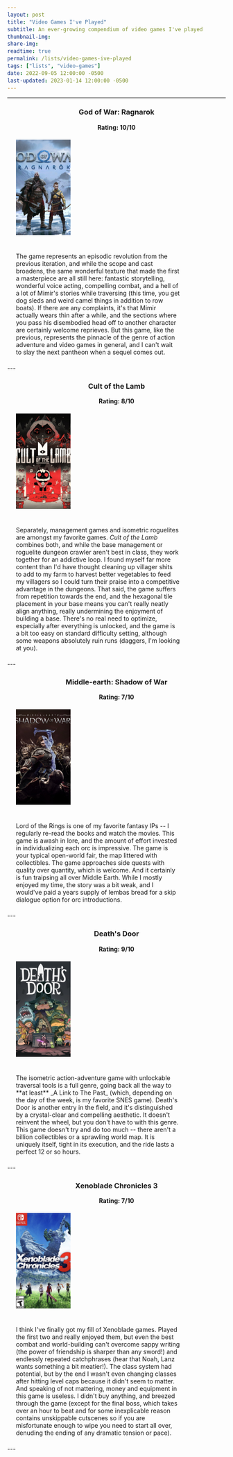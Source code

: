 ```yaml
---
layout: post
title: "Video Games I've Played"
subtitle: An ever-growing compendium of video games I've played
thumbnail-img:
share-img:
readtime: true
permalink: /lists/video-games-ive-played
tags: ["lists", "video-games"]
date: 2022-09-05 12:00:00 -0500
last-updated: 2023-01-14 12:00:00 -0500
---
```


<style type="text/css">

img {
    float: left;
    width:  200px;
    height: 220px;
    object-fit: cover;
}

.column {
  float: left;
  padding: 20px;
}

.left {
  display: flex;
  width: 25%;
  justify-content: center;
  align-items: center;
}

.right {
  width: 75%;
  justify-content: center;
}

/* Clear floats after the columns */
.row:after {
  content: "";
  display: table;
  clear: both;
}

</style>
---
<center><h3>God of War: Ragnarok</h3>
<b>Rating: 10/10</b></center>
<div class="row">
   <div class="column left">
      <a href="/assets/img/video-games/gow-ragnarok.jpg">
      <img src="/assets/img/video-games/gow-ragnarok.jpg" alt="">
      </a>
   </div>
   <div class="column right">
   The game represents an episodic revolution from the previous iteration, and while the scope and cast broadens, the same wonderful texture that made the first a masterpiece are all still here: fantastic storytelling, wonderful voice acting, compelling combat, and a hell of a lot of Mimir's stories while traversing (this time, you get dog sleds and weird camel things in addition to row boats). If there are any complaints, it's that Mimir actually wears thin after a while, and the sections where you pass his disembodied head off to another character are certainly welcome reprieves. But this game, like the previous, represents the pinnacle of the genre of action adventure and video games in general, and I can't wait to slay the next pantheon when a sequel comes out.
   </div>
</div>
---
<center><h3>Cult of the Lamb</h3>
<b>Rating: 8/10</b></center>
<div class="row">
   <div class="column left">
      <a href="/assets/img/video-games/cult-of-the-lamb.jpg">
      <img src="/assets/img/video-games/cult-of-the-lamb.jpg" alt="">
      </a>
   </div>
   <div class="column right">
    Separately, management games and isometric roguelites are amongst my favorite games. <i>Cult of the Lamb</i> combines both, and while the base management or roguelite dungeon crawler aren't best in class, they work together for an addictive loop. I found myself far more content than I'd have thought cleaning up villager shits to add to my farm to harvest better vegetables to feed my villagers so I could turn their praise into a competitive advantage in the dungeons. That said, the game suffers from repetition towards the end, and the hexagonal tile placement in your base means you can't really neatly align anything, really undermining the enjoyment of building a base. There's no real need to optimize, especially after everything is unlocked, and the game is a bit too easy on standard difficulty setting, although some weapons absolutely ruin runs (daggers, I'm looking at you).
   </div>
</div>
---
<center><h3>Middle-earth: Shadow of War</h3>
<b>Rating: 7/10</b></center>
<div class="row">
   <div class="column left">
      <a href="/assets/img/video-games/shadow-of-war.jpg">
      <img src="/assets/img/video-games/shadow-of-war.jpg" alt="">
      </a>
   </div>
   <div class="column right">
    Lord of the Rings is one of my favorite fantasy IPs -- I regularly re-read the books and watch the movies. This game is awash in lore, and the amount of effort invested in individualizing each orc is impressive. The game is your typical open-world fair, the map littered with collectibles. The game approaches side quests with quality over quantity, which is welcome. And it certainly is fun traipsing all over Middle Earth. While I mostly enjoyed my time, the story was a bit weak, and I would've paid a years supply of lembas bread for a skip dialogue option for orc introductions.
   </div>
</div>
---
<center><h3>Death's Door</h3>
<b>Rating: 9/10</b></center>
<div class="row">
   <div class="column left">
      <a href="/assets/img/video-games/deaths-door.jpg">
      <img src="/assets/img/video-games/deaths-door.jpg" alt="">
      </a>
   </div>
   <div class="column right">
        The isometric action-adventure game with unlockable traversal tools is a full genre, going back all the way to **at least** _A Link to The Past_ (which, depending on the day of the week, is my favorite SNES game). Death's Door is another entry in the field, and it's distinguished by a crystal-clear and compelling aesthetic. It doesn't reinvent the wheel, but you don't have to with this genre. This game doesn't try and do too much -- there aren't a billion collectibles or a sprawling world map. It is uniquely itself, tight in its execution, and the ride lasts a perfect 12 or so hours.
   </div>
</div>
---
<center><h3>Xenoblade Chronicles 3</h3>
<b>Rating: 7/10</b></center>
<div class="row">
   <div class="column left">
      <a href="/assets/img/video-games/xeno-3.jpg">
      <img src="/assets/img/video-games/xeno-3.jpg" alt="">
      </a>
   </div>
   <div class="column right">
        I think I've finally got my fill of Xenoblade games. Played the first two and really enjoyed them, but even the best combat and world-building can't overcome sappy writing (the power of friendship is sharper than any sword!) and endlessly repeated catchphrases (hear that Noah, Lanz wants something a bit meatier!). The class system had potential, but by the end I wasn't even changing classes after hitting level caps because it didn't seem to matter. And speaking of not mattering, money and equipment in this game is useless. I didn't buy anything, and breezed through the game (except for the final boss, which takes over an hour to beat and for some inexplicable reason contains unskippable cutscenes so if you are misfortunate enough to wipe you need to start all over, denuding the ending of any dramatic tension or pace).
   </div>
</div>
---
